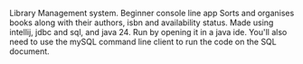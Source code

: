 Library Management system.
Beginner console line app
Sorts and organises books along with their authors, isbn and availability status.
Made using intellij, jdbc and sql, and java 24.
Run by opening it in a java ide. You'll also need to use the mySQL command line client to run the code on the SQL document.

